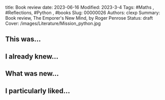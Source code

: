 title: Book review
date: 2023-06-16
Modified: 2023-3-4
Tags: #Maths , #Reflections, #Python , #books 
Slug: 00000026
Authors: clexp
Summary: Book review, The Emporer's New Mind, by Roger Penrose
Status: draft
Cover: /images/Literature/Mission_python.jpg
## This was...

## I already knew...

## What was new...

## I particularly liked... 

